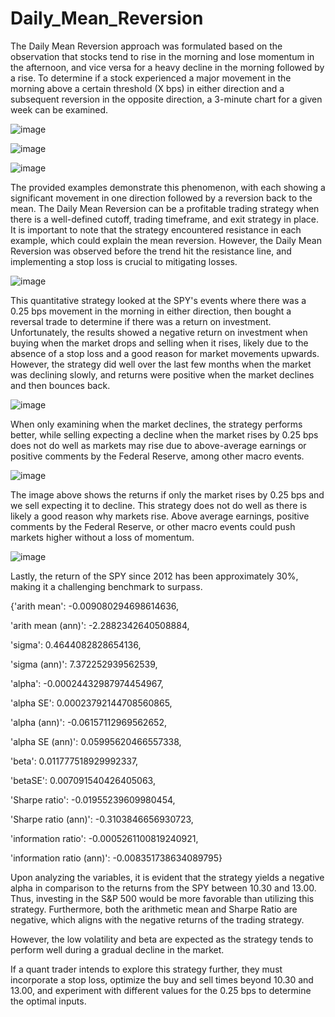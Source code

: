 # Daily_Mean_Reversion

The Daily Mean Reversion approach was formulated based on the observation that stocks tend to rise in the morning and lose momentum in the afternoon, and vice versa for a heavy decline in the morning followed by a rise. To determine if a stock experienced a major movement in the morning above a certain threshold (X bps) in either direction and a subsequent reversion in the opposite direction, a 3-minute chart for a given week can be examined. 

![image](https://user-images.githubusercontent.com/66137235/233871851-9d704a7c-fc72-46b1-a08b-ce0f45cf9f46.png)

![image](https://user-images.githubusercontent.com/66137235/233871873-b75a16f4-85bc-4f4e-8d2d-b9f917d6b421.png)

![image](https://user-images.githubusercontent.com/66137235/233872349-8dfa0d05-6c72-4810-8e91-637219d9780f.png)


The provided examples demonstrate this phenomenon, with each showing a significant movement in one direction followed by a reversion back to the mean. The Daily Mean Reversion can be a profitable trading strategy when there is a well-defined cutoff, trading timeframe, and exit strategy in place. It is important to note that the strategy encountered resistance in each example, which could explain the mean reversion. However, the Daily Mean Reversion was observed before the trend hit the resistance line, and implementing a stop loss is crucial to mitigating losses.


![image](https://user-images.githubusercontent.com/66137235/233873338-76481104-7947-4b6a-8b14-f90c4139ea1c.png)


This quantitative strategy looked at the SPY's events where there was a 0.25 bps movement in the morning in either direction, then bought a reversal trade to determine if there was a return on investment. Unfortunately, the results showed a negative return on investment when buying when the market drops and selling when it rises, likely due to the absence of a stop loss and a good reason for market movements upwards. However, the strategy did well over the last few months when the market was declining slowly, and returns were positive when the market declines and then bounces back.

![image](https://user-images.githubusercontent.com/66137235/233874291-e6c1eb27-fe62-46fe-b808-7f1366526899.png)

When only examining when the market declines, the strategy performs better, while selling expecting a decline when the market rises by 0.25 bps does not do well as markets may rise due to above-average earnings or positive comments by the Federal Reserve, among other macro events.

![image](https://user-images.githubusercontent.com/66137235/233874487-1d308e54-a87f-4b28-a6f5-4fe18f2e8923.png)

The image above shows the returns if only the market rises by 0.25 bps and we sell expecting it to decline. This strategy does not do well as there is likely a good reason why markets rise. Above average earnings, positive comments by the Federal Reserve, or other macro events could push markets higher without a loss of momentum. 

![image](https://user-images.githubusercontent.com/66137235/233875069-686b1354-5e13-4c6f-9eaf-34d9ea369b31.png)

Lastly, the return of the SPY since 2012 has been approximately 30%, making it a challenging benchmark to surpass.


{'arith mean': -0.009080294698614636,

 'arith mean (ann)': -2.2882342640508884,
 
 'sigma': 0.4644082828654136,
 
 'sigma (ann)': 7.372252939562539,
 
 'alpha': -0.00024432987974454967,
 
 'alpha SE': 0.00023792144708560865,
 
 'alpha (ann)': -0.06157112969562652,
 
 'alpha SE (ann)': 0.05995620466557338,
 
 'beta': 0.011777518929992337,
 
 'betaSE': 0.007091540426405063,
 
 'Sharpe ratio': -0.01955239609980454,
 
 'Sharpe ratio (ann)': -0.3103846656930723,
 
 'information ratio': -0.0005261100819240921,
 
 'information ratio (ann)': -0.008351738634089795}
 
Upon analyzing the variables, it is evident that the strategy yields a negative alpha in comparison to the returns from the SPY between 10.30 and 13.00. Thus, investing in the S&P 500 would be more favorable than utilizing this strategy. Furthermore, both the arithmetic mean and Sharpe Ratio are negative, which aligns with the negative returns of the trading strategy.

However, the low volatility and beta are expected as the strategy tends to perform well during a gradual decline in the market.

If a quant trader intends to explore this strategy further, they must incorporate a stop loss, optimize the buy and sell times beyond 10.30 and 13.00, and experiment with different values for the 0.25 bps to determine the optimal inputs.
 







